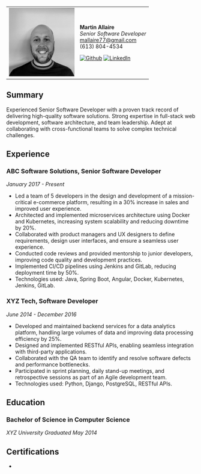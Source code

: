 <table id="header">
<td>
<img src="./profile.jpg" alt="profile" width="175"/>
</td>
<td>

**Martin Allaire** \
*Senior Software Developer* \
mallaire77@gmail.com \
(613) 804-4534

[![Github](https://img.shields.io/badge/github-%23121011.svg?style=for-the-badge&logo=github&logoColor=white)](https://github.com/mallaire77) 
[![LinkedIn](https://img.shields.io/badge/linkedin-%230077B5.svg?style=for-the-badge&logo=linkedin&logoColor=white)](https://www.linkedin.com/in/mallaire77/) 

</td>
</tr>
</table>

## Summary
Experienced Senior Software Developer with a proven track record of delivering high-quality software solutions. Strong expertise in full-stack web development, software architecture, and team leadership. Adept at collaborating with cross-functional teams to solve complex technical challenges.

## Experience
### ABC Software Solutions, Senior Software Developer
*January 2017 - Present*
- Led a team of 5 developers in the design and development of a mission-critical e-commerce platform, resulting in a 30% increase in sales and improved user experience.
- Architected and implemented microservices architecture using Docker and Kubernetes, increasing system scalability and reducing downtime by 20%.
- Collaborated with product managers and UX designers to define requirements, design user interfaces, and ensure a seamless user experience.
- Conducted code reviews and provided mentorship to junior developers, improving code quality and development practices.
- Implemented CI/CD pipelines using Jenkins and GitLab, reducing deployment time by 50%.
- Technologies used: Java, Spring Boot, Angular, Docker, Kubernetes, Jenkins, GitLab.

### XYZ Tech, Software Developer
*June 2014 - December 2016*
- Developed and maintained backend services for a data analytics platform, handling large volumes of data and improving data processing efficiency by 25%.
- Designed and implemented RESTful APIs, enabling seamless integration with third-party applications.
- Collaborated with the QA team to identify and resolve software defects and performance bottlenecks.
- Participated in sprint planning, daily stand-up meetings, and retrospective sessions as part of an Agile development team.
- Technologies used: Python, Django, PostgreSQL, RESTful APIs.

## Education
### Bachelor of Science in Computer Science
*XYZ University*
*Graduated May 2014*

## Certifications
- 
